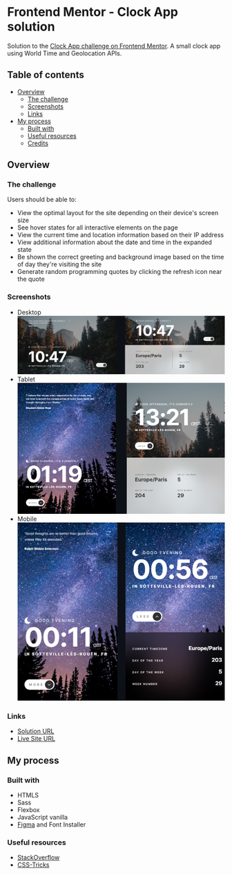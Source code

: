 # Frontend Mentor - Clock App solution

Solution to the [Clock App challenge on Frontend Mentor](https://www.frontendmentor.io/challenges/clock-app-LMFaxFwrM). A small clock app using World Time and Geolocation APIs. 

## Table of contents

- [Overview](#overview)
  - [The challenge](#the-challenge)
  - [Screenshots](#screenshot)
  - [Links](#links)
- [My process](#my-process)
  - [Built with](#built-with)
  - [Useful resources](#useful-resources)
  - [Credits](#credits)

## Overview

### The challenge

Users should be able to:

- View the optimal layout for the site depending on their device's screen size
- See hover states for all interactive elements on the page
- View the current time and location information based on their IP address
- View additional information about the date and time in the expanded state
- Be shown the correct greeting and background image based on the time of day they're visiting the site
- Generate random programming quotes by clicking the refresh icon near the quote

### Screenshots

- Desktop  
![](./desktop.png)  
- Tablet  
![](./tablet.png)  
- Mobile  
![](./mobile.png)

### Links

- [Solution URL](https://www.frontendmentor.io/solutions/responsive-clock-app-html5-sass-and-vanilla-js-with-apis-TgsRp316u)  
- [Live Site URL](https://charlottesaidi.github.io/clock-app/) 

## My process

### Built with

- HTMLS
- Sass
- Flexbox
- JavaScript vanilla
- [Figma](https://www.figma.com/) and Font Installer

### Useful resources

- [StackOverflow](https://stackoverflow.com/)
- [CSS-Tricks](https://css-tricks.com/)
